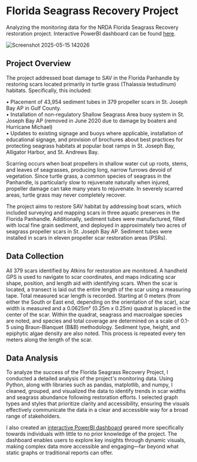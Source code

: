 # Florida Seagrass Recovery Project
Analyzing the monitoring data for the NRDA Florida Seagrass Recovery restoration project. Interactive PowerBI dashboard can be found [here](https://app.powerbi.com/view?r=eyJrIjoiZjUwZDkwZTctNzdlYi00MzY0LWE2NjQtOTY0NzQ5YWJlNGVjIiwidCI6ImI2MjAxOTYwLTQ1YmEtNGI3OC1iMDgwLWYxYzQzM2ZmNmUzNiIsImMiOjZ9).

![Screenshot 2025-05-15 142026](https://github.com/user-attachments/assets/a7c72bc9-3b65-4249-8347-3573053167b9)

## Project Overview

The project addressed boat damage to SAV in the Florida Panhandle by restoring scars located primarily in turtle grass (Thalassia testudinum) habitats. Specifically, this included:

•	Placement of 43,954 sediment tubes in 379 propeller scars in St. Joseph Bay AP in Gulf County. <br />
•	Installation of non-regulatory Shallow Seagrass Area buoy system in St. Joseph Bay AP (removed in June 2020 due to damage by boaters and Hurricane Michael)<br />
•	Updates to existing signage and buoys where applicable, installation of educational signage, and provision of brochures about best practices for protecting seagrass habitats at popular boat ramps in St. Joseph Bay, Alligator Harbor, and St. Andrews Bay.

Scarring occurs when boat propellers in shallow water cut up roots, stems, and leaves of seagrasses, producing long, narrow furrows devoid of vegetation. Since turtle grass, a common species of seagrass in the Panhandle, is particularly slow to rejuvenate naturally when injured, propeller damage can take many years to rejuvenate. In severely scarred areas, turtle grass may never completely recover.  

The project aims to restore SAV habitat by addressing boat scars, which included surveying and mapping scars in three aquatic preserves in the Florida Panhandle. Additionally, sediment tubes were manufactured, filled with local fine grain sediment, and deployed in approximately two acres of seagrass propeller scars in St. Joseph Bay AP. Sediment tubes were installed in scars in eleven propeller scar restoration areas (PSRs).


## Data Collection

All 379 scars identified by Atkins for restoration are monitored. A handheld GPS is used to navigate to scar coordinates, and maps indicating scar shape, position, and length aid with identifying scars. When the scar is located, a transect is laid out the entire length of the scar using a measuring tape. Total measured scar length is recorded. Starting at 0 meters (from either the South or East end, depending on the orientation of the scar), scar width is measured and a 0.0625m² (0.25m x 0.25m) quadrat is placed in the center of the scar. Within the quadrat, seagrass and macroalgae species are noted, and species and total coverage are determined on a scale of 0.1-5 using Braun-Blanquet (B&B) methodology. Sediment type, height, and epiphytic algae density are also noted. This process is repeated every ten meters along the length of the scar.


## Data Analysis
To analyze the success of the Florida Seagrass Recovery Project, I conducted a detailed analysis of the project's monitoring data. Using Python, along with libraries such as pandas, matplotlib, and numpy, I cleaned, grouped, and visualized the data to identify trends in scar widths and seagrass abundance following restoration efforts. I selected graph types and styles that prioritize clarity and accessibility, ensuring the visuals effectively communicate the data in a clear and accessible way for a broad range of stakeholders.

I also created an [interactive PowerBI dashboard](https://app.powerbi.com/view?r=eyJrIjoiODhhZGQxZmYtYjYzYy00MTQ0LWI3M2EtZmE3NzdlODdlOGE3IiwidCI6ImI2MjAxOTYwLTQ1YmEtNGI3OC1iMDgwLWYxYzQzM2ZmNmUzNiIsImMiOjZ9) geared more specifically towards individuals with little to no prior knowledge of the project. The dashboard enables users to explore key insights through dynamic visuals, making complex data more accessible and engaging—far beyond what static graphs or traditional reports can offer.
<br />
<br />
